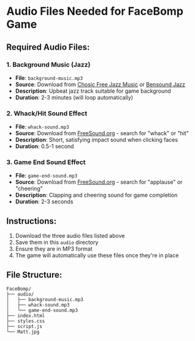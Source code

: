 # Audio Files Needed for FaceBomp Game

## Required Audio Files:

### 1. Background Music (Jazz)
- **File**: `background-music.mp3`
- **Source**: Download from [Chosic Free Jazz Music](https://www.chosic.com/free-music/jazz/) or [Bensound Jazz](https://www.bensound.com/royalty-free-music/jazz)
- **Description**: Upbeat jazz track suitable for game background
- **Duration**: 2-3 minutes (will loop automatically)

### 2. Whack/Hit Sound Effect
- **File**: `whack-sound.mp3`
- **Source**: Download from [FreeSound.org](https://freesound.org/) - search for "whack" or "hit"
- **Description**: Short, satisfying impact sound when clicking faces
- **Duration**: 0.5-1 second

### 3. Game End Sound Effect
- **File**: `game-end-sound.mp3`
- **Source**: Download from [FreeSound.org](https://freesound.org/) - search for "applause" or "cheering"
- **Description**: Clapping and cheering sound for game completion
- **Duration**: 2-3 seconds

## Instructions:
1. Download the three audio files listed above
2. Save them in this `audio` directory
3. Ensure they are in MP3 format
4. The game will automatically use these files once they're in place

## File Structure:
```
FaceBomp/
├── audio/
│   ├── background-music.mp3
│   ├── whack-sound.mp3
│   └── game-end-sound.mp3
├── index.html
├── styles.css
├── script.js
└── Matt.jpg
```

